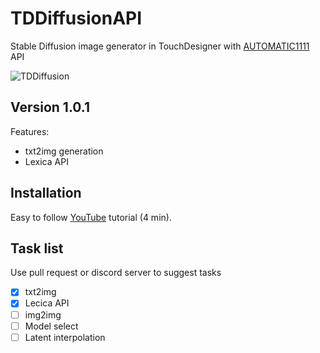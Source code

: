 # TDDiffusionAPI
Stable Diffusion image generator in TouchDesigner with [AUTOMATIC1111](https://github.com/AUTOMATIC1111/stable-diffusion-webui) API


![TDDiffusion](https://user-images.githubusercontent.com/11017531/209246887-78790ddd-2629-4ec9-b512-2b89112df7ad.png)

## Version 1.0.1
Features:
* txt2img generation
* Lexica API
	
## Installation
Easy to follow [YouTube](https://youtu.be/zkrvszlmEQU) tutorial (4 min). 
	
## Task list
Use pull request or discord server to suggest tasks 

- [x] txt2img
- [x] Lecica API
- [ ] img2img
- [ ] Model select
- [ ] Latent interpolation
